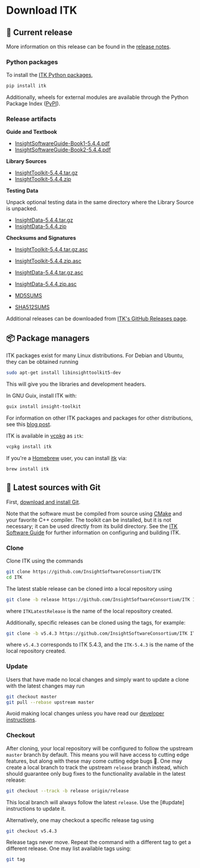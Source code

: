 Download ITK
============

💾 Current release
------------------

More information on this release can be found in the [release notes](releases/5.4.0.md).

### Python packages

To install the [ITK Python packages],

```bash
pip install itk
```

Additionally, wheels for external modules are available through the Python Package Index ([PyPI]).

### Release artifacts

**Guide and Textbook**

- [InsightSoftwareGuide-Book1-5.4.4.pdf](https://github.com/InsightSoftwareConsortium/ITK/releases/download/v5.4.3/InsightSoftwareGuide-Book1-5.4.3.pdf)
- [InsightSoftwareGuide-Book2-5.4.4.pdf](https://github.com/InsightSoftwareConsortium/ITK/releases/download/v5.4.3/InsightSoftwareGuide-Book2-5.4.3.pdf)

**Library Sources**

- [InsightToolkit-5.4.4.tar.gz](https://github.com/InsightSoftwareConsortium/ITK/releases/download/v5.4.3/InsightToolkit-5.4.3.tar.gz)
- [InsightToolkit-5.4.4.zip](https://github.com/InsightSoftwareConsortium/ITK/releases/download/v5.4.3/InsightToolkit-5.4.3.zip)

**Testing Data**

Unpack optional testing data in the same directory where the Library Source is unpacked.

- [InsightData-5.4.4.tar.gz](https://github.com/InsightSoftwareConsortium/ITK/releases/download/v5.4.3/InsightData-5.4.3.tar.gz)
- [InsightData-5.4.4.zip](https://github.com/InsightSoftwareConsortium/ITK/releases/download/v5.4.3/InsightData-5.4.3.zip)

**Checksums and Signatures**

- [InsightToolkit-5.4.4.tar.gz.asc](https://github.com/InsightSoftwareConsortium/ITK/releases/download/v5.4.3/InsightToolkit-5.4.3.tar.gz.asc)
- [InsightToolkit-5.4.4.zip.asc](https://github.com/InsightSoftwareConsortium/ITK/releases/download/v5.4.3/InsightToolkit-5.4.3.zip.asc)

- [InsightData-5.4.4.tar.gz.asc](https://github.com/InsightSoftwareConsortium/ITK/releases/download/v5.4.3/InsightData-5.4.3.tar.gz.asc)
- [InsightData-5.4.4.zip.asc](https://github.com/InsightSoftwareConsortium/ITK/releases/download/v5.4.3/InsightData-5.4.3.zip.asc)

- [MD5SUMS](https://github.com/InsightSoftwareConsortium/ITK/releases/download/v5.4.4/MD5SUMS)
- [SHA512SUMS](https://github.com/InsightSoftwareConsortium/ITK/releases/download/v5.4.4/SHA512SUMS)

Additional releases can be downloaded from [ITK's GitHub Releases page].

📦 Package managers
-------------------

ITK packages exist for many Linux distributions. For Debian and Ubuntu, they
can be obtained running

```bash
sudo apt-get install libinsighttoolkit5-dev
```

This will give you the libraries and development headers.

In GNU Guix, install ITK with:

```bash
guix install insight-toolkit
```

For information on other ITK packages and packages for other distributions, see
this [blog post].

ITK is available in [vcpkg] as `itk`:

```bash
vcpkg install itk
```

If you're a [Homebrew](https://brew.sh/) user, you can install [itk](https://formulae.brew.sh/formula/itk) via:

```bash
brew install itk
```

🚀 Latest sources with Git
--------------------------

First, [download and install Git](https://git-scm.com/downloads).

Note that the software must be compiled from source using [CMake] and your
favorite C++ compiler. The toolkit can be installed, but it is not necessary;
it can be used directly from its build directory. See the [ITK Software Guide]
for further information on configuring and building ITK.

### Clone

Clone ITK using the commands

```bash
git clone https://github.com/InsightSoftwareConsortium/ITK
cd ITK
```

The latest stable release can be cloned into a local repository using

```bash
git clone -b release https://github.com/InsightSoftwareConsortium/ITK ITKLatestRelease
```
where `ITKLatestRelease` is the name of the local repository created.

Additionally, specific releases can be cloned using the tags, for example:

```bash
git clone -b v5.4.3 https://github.com/InsightSoftwareConsortium/ITK ITK-5.4.3
```
where `v5.4.3` corresponds to ITK 5.4.3, and the `ITK-5.4.3` is the name
of the local repository created.

### Update

Users that have made no local changes and simply want to update a clone with
the latest changes may run

```bash
git checkout master
git pull --rebase upstream master
```

Avoid making local changes unless you have read our [developer
instructions](contributing/index.md).

### Checkout

After cloning, your local repository will be configured to follow the upstream
`master` branch by default. This means you will have access to cutting edge
features, but along with these may come cutting edge bugs :grimacing:. One may
create a local branch to track the upstream `release` branch instead, which
should guarantee only bug fixes to the functionality available in the latest
release:

```bash
git checkout --track -b release origin/release
```

This local branch will always follow the latest `release`. Use the [#update]
instructions to update it.

Alternatively, one may checkout a specific release tag using

```bash
git checkout v5.4.3
```

Release tags never move. Repeat the command with a different tag to get a
different release. One may list available tags using:

```bash
git tag
```

[blog post]: https://blog.kitware.com/itk-packages-in-linux-distributions/
[CMake]: https://cmake.org/
[Git]: https://git-scm.com
[GNU Guix]: https://guix.gnu.org/
[ITK Python packages]: https://itkpythonpackage.readthedocs.io/en/latest/Quick_start_guide.html
[ITK's GitHub Releases page]: https://github.com/InsightSoftwareConsortium/ITK/releases
[ITKPythonPackage]: https://itkpythonpackage.readthedocs.io/en/latest/index.html
[ITK Software Guide]: https://github.com/InsightSoftwareConsortium/ITKSoftwareGuide/releases
[PyPI]: https://pypi.org/search/?q=itk
[vcpkg]: https://github.com/microsoft/vcpkg
